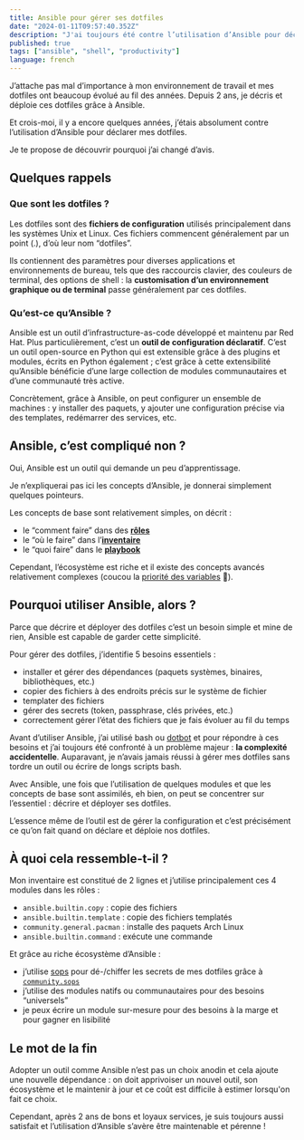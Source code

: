 ```yaml
---
title: Ansible pour gérer ses dotfiles
date: "2024-01-11T09:57:40.352Z"
description: "J'ai toujours été contre l’utilisation d’Ansible pour déclarer mes dotfiles, je t'explique pourquoi j’ai changé d’avis."
published: true
tags: ["ansible", "shell", "productivity"]
language: french
---
```


J’attache pas mal d’importance à mon environnement de travail et mes dotfiles ont beaucoup évolué au fil des années. Depuis 2 ans, je décris et déploie ces dotfiles grâce à Ansible.

Et crois-moi, il y a encore quelques années, j’étais absolument contre l’utilisation d’Ansible pour déclarer mes dotfiles.

Je te propose de découvrir pourquoi j’ai changé d’avis.

## Quelques rappels

### Que sont les dotfiles ?

Les dotfiles sont des **fichiers de configuration** utilisés principalement dans les systèmes Unix et Linux. Ces fichiers commencent généralement par un point (.), d’où leur nom “dotfiles”.

Ils contiennent des paramètres pour diverses applications et environnements de bureau, tels que des raccourcis clavier, des couleurs de terminal, des options de shell : la **customisation d’un environnement graphique ou de terminal** passe généralement par ces dotfiles. 

### Qu’est-ce qu’Ansible ?

Ansible est un outil d’infrastructure-as-code développé et maintenu par Red Hat. Plus particulièrement, c’est un **outil de configuration déclaratif**. C’est un outil open-source en Python qui est extensible grâce à des plugins et modules, écrits en Python également ; c’est grâce à cette extensibilité qu’Ansible bénéficie d’une large collection de modules communautaires et d’une communauté très active.

Concrètement, grâce à Ansible, on peut configurer un ensemble de machines : y installer des paquets, y ajouter une configuration précise via des templates, redémarrer des services, etc.

## Ansible, c’est compliqué non ?

Oui, Ansible est un outil qui demande un peu d’apprentissage.

Je n’expliquerai pas ici les concepts d’Ansible, je donnerai simplement quelques pointeurs.

Les concepts de base sont relativement simples, on décrit :

- le “comment faire” dans des **[rôles](https://docs.ansible.com/ansible/latest/playbook_guide/playbooks_reuse_roles.html)**
- le “où le faire” dans l’**[inventaire](https://docs.ansible.com/ansible/latest/inventory_guide/intro_inventory.html)**
- le “quoi faire” dans le **[playbook](https://docs.ansible.com/ansible/latest/playbook_guide/playbooks_intro.html)**

Cependant, l’écosystème est riche et il existe des concepts avancés relativement complexes (coucou la [priorité des variables](https://docs.ansible.com/ansible/latest/playbook_guide/playbooks_variables.html#variable-precedence-where-should-i-put-a-variable) 👋).

## Pourquoi utiliser Ansible, alors ?

Parce que décrire et déployer des dotfiles c’est un besoin simple et mine de rien, Ansible est capable de garder cette simplicité.

Pour gérer des dotfiles, j’identifie 5 besoins essentiels :

- installer et gérer des dépendances (paquets systèmes, binaires, bibliothèques, etc.)
- copier des fichiers à des endroits précis sur le système de fichier
- templater des fichiers
- gérer des secrets (token, passphrase, clés privées, etc.)
- correctement gérer l’état des fichiers que je fais évoluer au fil du temps

Avant d’utiliser Ansible, j’ai utilisé bash ou [dotbot](https://github.com/anishathalye/dotbot) et pour répondre à ces besoins et j’ai toujours été confronté à un problème majeur : **la complexité accidentelle**. Auparavant, je n’avais jamais réussi à gérer mes dotfiles sans tordre un outil ou écrire de longs scripts bash.

Avec Ansible, une fois que l’utilisation de quelques modules et que les concepts de base sont assimilés, eh bien, on peut se concentrer sur l’essentiel : décrire et déployer ses dotfiles.

L’essence même de l’outil est de gérer la configuration et c’est précisément ce qu’on fait quand on déclare et déploie nos dotfiles.

## À quoi cela ressemble-t-il ?

Mon inventaire est constitué de 2 lignes et j’utilise principalement ces 4 modules dans les rôles :

- `ansible.builtin.copy` : copie des fichiers
- `ansible.builtin.template` : copie des fichiers templatés
- `community.general.pacman` : installe des paquets Arch Linux
- `ansible.builtin.command` : exécute une commande

Et grâce au riche écosystème d’Ansible :

- j’utilise [sops](https://github.com/getsops/sops) pour dé-/chiffer les secrets de mes dotfiles grâce à [`community.sops`](https://docs.ansible.com/ansible/latest/collections/community/sops/docsite/guide.html)
- j’utilise des modules natifs ou communautaires pour des besoins “universels”
- je peux écrire un module sur-mesure pour des besoins à la marge et pour gagner en lisibilité

## Le mot de la fin

Adopter un outil comme Ansible n’est pas un choix anodin et cela ajoute une nouvelle dépendance : on doit apprivoiser un nouvel outil, son écosystème et le maintenir à jour et ce coût est difficile à estimer lorsqu'on fait ce choix.

Cependant, après 2 ans de bons et loyaux services, je suis toujours aussi satisfait et l’utilisation d’Ansible s’avère être maintenable et pérenne !
